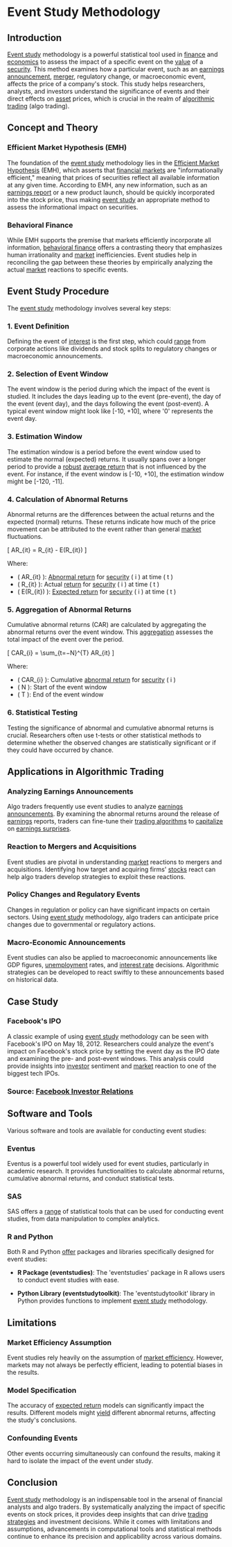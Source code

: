 # Event Study Methodology

## Introduction

[Event study](../e/event_study.md) methodology is a powerful statistical tool used in [finance](../f/finance.md) and [economics](../e/economics.md) to assess the impact of a specific event on the [value](../v/value.md) of a [security](../s/security.md). This method examines how a particular event, such as an [earnings announcement](../e/earnings_announcement.md), [merger](../m/merger.md), regulatory change, or macroeconomic event, affects the price of a company's stock. This study helps researchers, analysts, and investors understand the significance of events and their direct effects on [asset](../a/asset.md) prices, which is crucial in the realm of [algorithmic trading](../a/algorithmic_trading.md) (algo trading).

## Concept and Theory

### Efficient Market Hypothesis (EMH)

The foundation of the [event study](../e/event_study.md) methodology lies in the [Efficient Market Hypothesis](../e/efficient_market_hypothesis.md) (EMH), which asserts that [financial markets](../f/financial_market.md) are "informationally efficient," meaning that prices of securities reflect all available information at any given time. According to EMH, any new information, such as an [earnings report](../e/earnings_report.md) or a new product launch, should be quickly incorporated into the stock price, thus making [event study](../e/event_study.md) an appropriate method to assess the informational impact on securities.

### Behavioral Finance

While EMH supports the premise that markets efficiently incorporate all information, [behavioral finance](../b/behavioral_finance.md) offers a contrasting theory that emphasizes human irrationality and [market](../m/market.md) inefficiencies. Event studies help in reconciling the gap between these theories by empirically analyzing the actual [market](../m/market.md) reactions to specific events.

## Event Study Procedure

The [event study](../e/event_study.md) methodology involves several key steps:

### 1. Event Definition

Defining the event of [interest](../i/interest.md) is the first step, which could [range](../r/range.md) from corporate actions like dividends and stock splits to regulatory changes or macroeconomic announcements.

### 2. Selection of Event Window

The event window is the period during which the impact of the event is studied. It includes the days leading up to the event (pre-event), the day of the event (event day), and the days following the event (post-event). A typical event window might look like [-10, +10], where '0' represents the event day.

### 3. Estimation Window

The estimation window is a period before the event window used to estimate the normal (expected) returns. It usually spans over a longer period to provide a [robust](../r/robust.md) [average return](../a/average_return.md) that is not influenced by the event. For instance, if the event window is [-10, +10], the estimation window might be [-120, -11].

### 4. Calculation of Abnormal Returns

Abnormal returns are the differences between the actual returns and the expected (normal) returns. These returns indicate how much of the price movement can be attributed to the event rather than general [market](../m/market.md) fluctuations.

\[ AR_{it} = R_{it} - E(R_{it}) \]

Where:
- \( AR_{it} \): [Abnormal return](../a/abnormal_return.md) for [security](../s/security.md) \( i \) at time \( t \)
- \( R_{it} \): Actual [return](../r/return.md) for [security](../s/security.md) \( i \) at time \( t \)
- \( E(R_{it}) \): [Expected return](../e/expected_return.md) for [security](../s/security.md) \( i \) at time \( t \)

### 5. Aggregation of Abnormal Returns

Cumulative abnormal returns (CAR) are calculated by aggregating the abnormal returns over the event window. This [aggregation](../a/aggregation.md) assesses the total impact of the event over the period.

\[ CAR_{i} = \sum_{t=−N}^{T} AR_{it} \]

Where:
- \( CAR_{i} \): Cumulative [abnormal return](../a/abnormal_return.md) for [security](../s/security.md) \( i \)
- \( N \): Start of the event window
- \( T \): End of the event window

### 6. Statistical Testing

Testing the significance of abnormal and cumulative abnormal returns is crucial. Researchers often use t-tests or other statistical methods to determine whether the observed changes are statistically significant or if they could have occurred by chance.

## Applications in Algorithmic Trading

### Analyzing Earnings Announcements

Algo traders frequently use event studies to analyze [earnings announcements](../e/earnings_announcements.md). By examining the abnormal returns around the release of [earnings](../e/earnings.md) reports, traders can fine-tune their [trading algorithms](../t/trading_algorithms.md) to [capitalize](../c/capitalize.md) on [earnings surprises](../e/earnings_surprises.md).

### Reaction to Mergers and Acquisitions

Event studies are pivotal in understanding [market](../m/market.md) reactions to mergers and acquisitions. Identifying how target and acquiring firms' [stocks](../s/stock.md) react can help algo traders develop strategies to exploit these reactions.

### Policy Changes and Regulatory Events

Changes in regulation or policy can have significant impacts on certain sectors. Using [event study](../e/event_study.md) methodology, algo traders can anticipate price changes due to governmental or regulatory actions.

### Macro-Economic Announcements

Event studies can also be applied to macroeconomic announcements like GDP figures, [unemployment](../u/unemployment.md) rates, and [interest rate](../i/interest_rate.md) decisions. Algorithmic strategies can be developed to react swiftly to these announcements based on historical data.

## Case Study

### Facebook's IPO

A classic example of using [event study](../e/event_study.md) methodology can be seen with Facebook's IPO on May 18, 2012. Researchers could analyze the event's impact on Facebook's stock price by setting the event day as the IPO date and examining the pre- and post-event windows. This analysis could provide insights into [investor](../i/investor.md) sentiment and [market](../m/market.md) reaction to one of the biggest tech IPOs.

### Source: [Facebook Investor Relations](https://investor.fb.com/home/default.aspx)

## Software and Tools

Various software and tools are available for conducting event studies:

### Eventus

Eventus is a powerful tool widely used for event studies, particularly in academic research. It provides functionalities to calculate abnormal returns, cumulative abnormal returns, and conduct statistical tests.

### SAS

SAS offers a [range](../r/range.md) of statistical tools that can be used for conducting event studies, from data manipulation to complex analytics.

### R and Python

Both R and Python [offer](../o/offer.md) packages and libraries specifically designed for event studies:

- **R Package (eventstudies)**: The 'eventstudies' package in R allows users to conduct event studies with ease.
  
- **Python Library (eventstudytoolkit)**: The 'eventstudytoolkit' library in Python provides functions to implement [event study](../e/event_study.md) methodology.

## Limitations

### Market Efficiency Assumption

Event studies rely heavily on the assumption of [market efficiency](../m/market_efficiency.md). However, markets may not always be perfectly efficient, leading to potential biases in the results.

### Model Specification

The accuracy of [expected return](../e/expected_return.md) models can significantly impact the results. Different models might [yield](../y/yield.md) different abnormal returns, affecting the study's conclusions.

### Confounding Events

Other events occurring simultaneously can confound the results, making it hard to isolate the impact of the event under study.

## Conclusion

[Event study](../e/event_study.md) methodology is an indispensable tool in the arsenal of financial analysts and algo traders. By systematically analyzing the impact of specific events on stock prices, it provides deep insights that can drive [trading strategies](../t/trading_strategies.md) and investment decisions. While it comes with limitations and assumptions, advancements in computational tools and statistical methods continue to enhance its precision and applicability across various domains.

